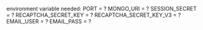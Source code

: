 environment variable needed:
PORT = ?
MONGO_URI = ?
SESSION_SECRET = ?
RECAPTCHA_SECRET_KEY = ?
RECAPTCHA_SECRET_KEY_V3 = ?
EMAIL_USER = ?
EMAIL_PASS = ?